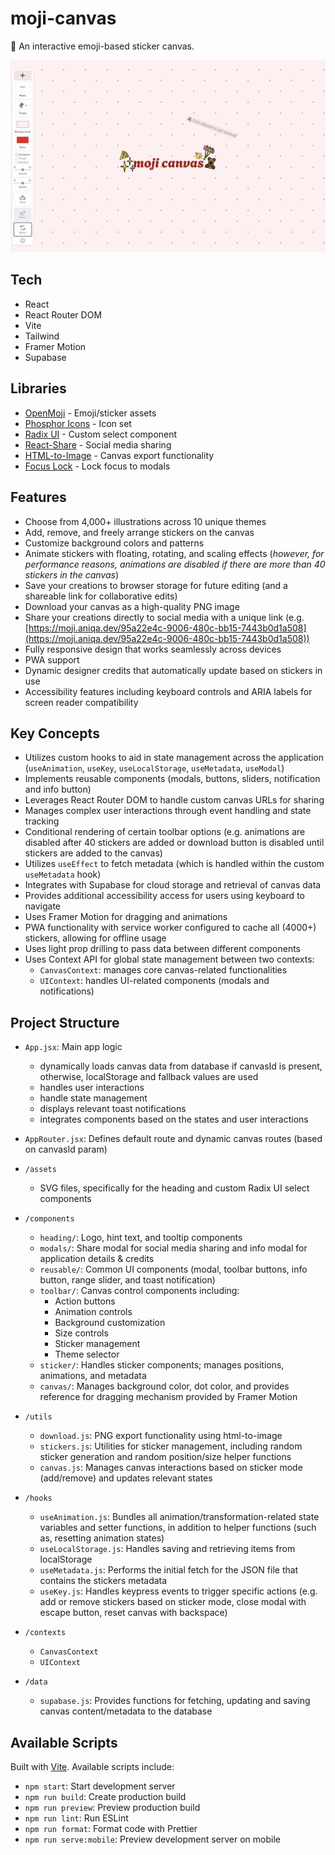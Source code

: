 # moji-canvas

🎨 An interactive emoji-based sticker canvas.

<a href="https://moji.aniqa.dev"><img src="/public/og-img.png" alt="Moji Canvas Demo" /></a>

## Tech

- React
- React Router DOM
- Vite
- Tailwind
- Framer Motion
- Supabase

## Libraries

- [OpenMoji](https://openmoji.org/) - Emoji/sticker assets
- [Phosphor Icons](https://phosphoricons.com/) - Icon set
- [Radix UI](https://www.radix-ui.com/) - Custom select component
- [React-Share](https://github.com/nygardk/react-share) - Social media sharing
- [HTML-to-Image](https://github.com/bubkoo/html-to-image) - Canvas export functionality
- [Focus Lock](https://www.npmjs.com/package/react-focus-lock) - Lock focus to modals

## Features

- Choose from 4,000+ illustrations across 10 unique themes
- Add, remove, and freely arrange stickers on the canvas
- Customize background colors and patterns
- Animate stickers with floating, rotating, and scaling effects (_however, for performance reasons, animations are disabled if there are more than 40 stickers in the canvas_)
- Save your creations to browser storage for future editing (and a shareable link for collaborative edits)
- Download your canvas as a high-quality PNG image
- Share your creations directly to social media with a unique link (e.g. [https://moji.aniqa.dev/95a22e4c-9006-480c-bb15-7443b0d1a508](https://moji.aniqa.dev/95a22e4c-9006-480c-bb15-7443b0d1a508))
- Fully responsive design that works seamlessly across devices
- PWA support
- Dynamic designer credits that automatically update based on stickers in use
- Accessibility features including keyboard controls and ARIA labels for screen reader compatibility

## Key Concepts

- Utilizes custom hooks to aid in state management across the application (`useAnimation`, `useKey`, `useLocalStorage`, `useMetadata`, `useModal`)
- Implements reusable components (modals, buttons, sliders, notification and info button)
- Leverages React Router DOM to handle custom canvas URLs for sharing
- Manages complex user interactions through event handling and state tracking
- Conditional rendering of certain toolbar options (e.g. animations are disabled after 40 stickers are added or download button is disabled until stickers are added to the canvas)
- Utilizes `useEffect` to fetch metadata (which is handled within the custom `useMetadata` hook)
- Integrates with Supabase for cloud storage and retrieval of canvas data
- Provides additional accessibility access for users using keyboard to navigate
- Uses Framer Motion for dragging and animations
- PWA functionality with service worker configured to cache all (4000+) stickers, allowing for offline usage
- Uses light prop drilling to pass data between different components
- Uses Context API for global state management between two contexts:
  - `CanvasContext`: manages core canvas-related functionalities
  - `UIContext`: handles UI-related components (modals and notifications)

## Project Structure

- `App.jsx`: Main app logic
  - dynamically loads canvas data from database if canvasId is present, otherwise, localStorage and fallback values are used
  - handles user interactions
  - handle state management
  - displays relevant toast notifications
  - integrates components based on the states and user interactions
- `AppRouter.jsx`: Defines default route and dynamic canvas routes (based on canvasId param)

- `/assets`
  - SVG files, specifically for the heading and custom Radix UI select components

- `/components`
  - `heading/`: Logo, hint text, and tooltip components
  - `modals/`: Share modal for social media sharing and info modal for application details & credits
  - `reusable/`: Common UI components (modal, toolbar buttons, info button, range slider, and toast notification)
  - `toolbar/`: Canvas control components including:
    - Action buttons
    - Animation controls
    - Background customization
    - Size controls
    - Sticker management
    - Theme selector
  - `sticker/`: Handles sticker components; manages positions, animations, and metadata
  - `canvas/`: Manages background color, dot color, and provides reference for dragging mechanism provided by Framer Motion

- `/utils`
  - `download.js`: PNG export functionality using html-to-image
  - `stickers.js`: Utilities for sticker management, including random sticker generation and random position/size helper functions
  - `canvas.js`: Manages canvas interactions based on sticker mode (add/remove) and updates relevant states

- `/hooks`
  - `useAnimation.js`: Bundles all animation/transformation-related state variables and setter functions, in addition to helper functions (such as, resetting animation states)
  - `useLocalStorage.js`: Handles saving and retrieving items from localStorage
  - `useMetadata.js`: Performs the initial fetch for the JSON file that contains the stickers metadata
  - `useKey.js`: Handles keypress events to trigger specific actions (e.g. add or remove stickers based on sticker mode, close modal with escape button, reset canvas with backspace)

- `/contexts`
  - `CanvasContext`
  - `UIContext`

- `/data`
  - `supabase.js`: Provides functions for fetching, updating and saving canvas content/metadata to the database

## Available Scripts

Built with [Vite](https://vite.dev/). Available scripts include:

- `npm start`: Start development server
- `npm run build`: Create production build
- `npm run preview`: Preview production build
- `npm run lint`: Run ESLint
- `npm run format`: Format code with Prettier
- `npm run serve:mobile`: Preview development server on mobile
